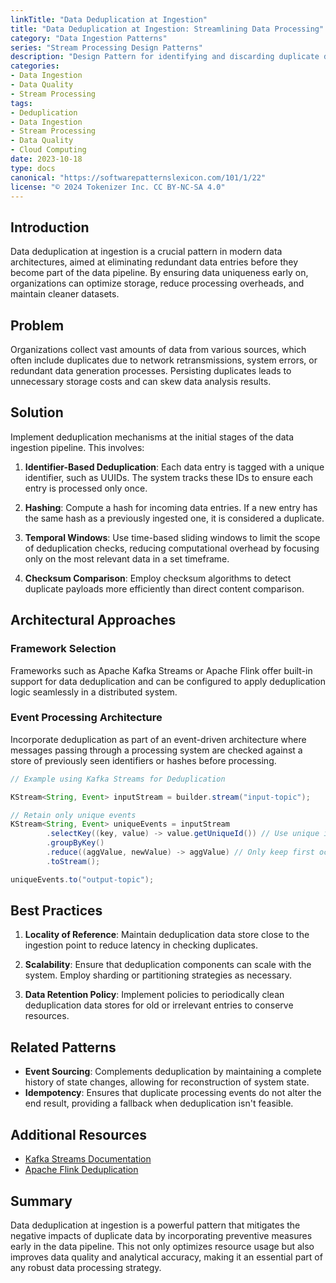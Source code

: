 ```yaml
---
linkTitle: "Data Deduplication at Ingestion"
title: "Data Deduplication at Ingestion: Streamlining Data Processing"
category: "Data Ingestion Patterns"
series: "Stream Processing Design Patterns"
description: "Design Pattern for identifying and discarding duplicate data early in the ingestion pipeline to prevent redundant processing and storage."
categories:
- Data Ingestion
- Data Quality
- Stream Processing
tags:
- Deduplication
- Data Ingestion
- Stream Processing
- Data Quality
- Cloud Computing
date: 2023-10-18
type: docs
canonical: "https://softwarepatternslexicon.com/101/1/22"
license: "© 2024 Tokenizer Inc. CC BY-NC-SA 4.0"
---
```


## Introduction

Data deduplication at ingestion is a crucial pattern in modern data architectures, aimed at eliminating redundant data entries before they become part of the data pipeline. By ensuring data uniqueness early on, organizations can optimize storage, reduce processing overheads, and maintain cleaner datasets.

## Problem

Organizations collect vast amounts of data from various sources, which often include duplicates due to network retransmissions, system errors, or redundant data generation processes. Persisting duplicates leads to unnecessary storage costs and can skew data analysis results.

## Solution

Implement deduplication mechanisms at the initial stages of the data ingestion pipeline. This involves:

1. **Identifier-Based Deduplication**: Each data entry is tagged with a unique identifier, such as UUIDs. The system tracks these IDs to ensure each entry is processed only once.

2. **Hashing**: Compute a hash for incoming data entries. If a new entry has the same hash as a previously ingested one, it is considered a duplicate.

3. **Temporal Windows**: Use time-based sliding windows to limit the scope of deduplication checks, reducing computational overhead by focusing only on the most relevant data in a set timeframe.

4. **Checksum Comparison**: Employ checksum algorithms to detect duplicate payloads more efficiently than direct content comparison.

## Architectural Approaches

### Framework Selection

Frameworks such as Apache Kafka Streams or Apache Flink offer built-in support for data deduplication and can be configured to apply deduplication logic seamlessly in a distributed system.

### Event Processing Architecture

Incorporate deduplication as part of an event-driven architecture where messages passing through a processing system are checked against a store of previously seen identifiers or hashes before processing.

```java
// Example using Kafka Streams for Deduplication

KStream<String, Event> inputStream = builder.stream("input-topic");

// Retain only unique events
KStream<String, Event> uniqueEvents = inputStream
        .selectKey((key, value) -> value.getUniqueId()) // Use unique identifier as key
        .groupByKey()
        .reduce((aggValue, newValue) -> aggValue) // Only keep first occurrence
        .toStream();

uniqueEvents.to("output-topic");
```

## Best Practices

1. **Locality of Reference**: Maintain deduplication data store close to the ingestion point to reduce latency in checking duplicates.

2. **Scalability**: Ensure that deduplication components can scale with the system. Employ sharding or partitioning strategies as necessary.

3. **Data Retention Policy**: Implement policies to periodically clean deduplication data stores for old or irrelevant entries to conserve resources.

## Related Patterns

- **Event Sourcing**: Complements deduplication by maintaining a complete history of state changes, allowing for reconstruction of system state.
- **Idempotency**: Ensures that duplicate processing events do not alter the end result, providing a fallback when deduplication isn't feasible.

## Additional Resources

- [Kafka Streams Documentation](https://kafka.apache.org/documentation/streams/)
- [Apache Flink Deduplication](https://nightlies.apache.org/flink/flink-docs-master/docs/dev/table/sql/concepts/deduplication/)

## Summary

Data deduplication at ingestion is a powerful pattern that mitigates the negative impacts of duplicate data by incorporating preventive measures early in the data pipeline. This not only optimizes resource usage but also improves data quality and analytical accuracy, making it an essential part of any robust data processing strategy.
